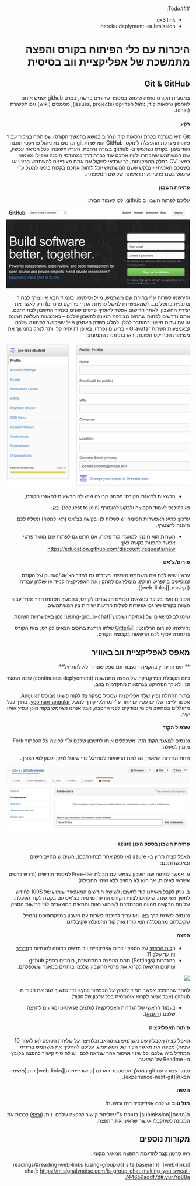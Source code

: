 <div dir="rtl">
<div>
</div>

###Todo:
- ex3 link
- heroku deplyment
-submission

# היכרות עם כלי הפיתוח בקורס והפצה מתמשכת של אפליקציית ווב בסיסית

##  Git & GitHub

במסגרת הקורס נעשה שימוש במספר שרותים ברשת, בפרט github ישמש אותנו לאחסון גרסאות קוד, ניהול הפרויקט (issues, projects), מסמכים (wiki) וגם תקשורת (chat).


#### רקע

Git היא מערכת בקרת גרסאות קוד (נרחיב בנושא בהמשך הקורס) שפותחה במקור עבור פיתוח מערכת ההפעלה לינוקס.
GitHub הוא שרות git וכן מערכת ניהול פרויקטי תוכנה ועוד בענן. בקורס נשתמש ב- github  בצורה נרחבת.
הערה חשובה: ככל הנראה עכשיו, שם המשתמש שתבחרו ילווה אתכם עוד כברת דרך כמהנדסי תוכנה ואפילו משמש כמעין CV בחלק מהמקומות, כך שכדאי לשקול אם אתם מעוניינים להשתמש בכינוי או בשמכם האמיתי - נבקש ששם המשתמש יוכל לזהות אתכם בקלות בינינו למשל ע״י שימוש בשם פרטי ואות ראשונה של שם המשפחה.

#### פתיחת חשבון

עליכם לפתוח חשבון ב github:
לכו לעמוד הבית:

![github homepage](./github.png)

והירשמו לשרות ע"י בחירת שם משתמש, מייל וסיסמא.
בעמוד הבא אין צורך לבחור בתכנית בתשלום... (שמאפשרות למשל פתיחת אתרי פרויקט פרטיים) ורק לאשר את יצירת החשבון. לאחר הרישום אפשר להוסיף פרטים שונים בעמוד החשבון לבחירתכם. 
אתם נדרשים לפחות שתהיה מצורפת תמונה לחשבון שלכם – באמצעות העלאת תמונה או עם שרות חיצוני כמוסבר להלן:
למלא בשדה האחרון מייל שמקושר לתמונה שלכם (באמצעות השרות Gravatar - ברישום נפרד). באופן זה יהיה קל יותר לנהל בהמשך את משימות הפרויקט השונות, ראו בתחתית התמונה: 

![Gravatar](./gravatar.png)


- הרשאות למאגרי הקורס: פתחנו קבוצה שיש לה הרשאות למאגרי הקורס, 

<del>נא להיכנס לעמוד הקבוצה ולבקש להצטרף (request to join): [כאן][team]</del> 

עדכון: כרגע האפשרות חסומה יש לשלוח לנו בקשה בצ׳אט (ראו למטה) ונשלח לכם הזמנה להצטרף.

- השרות הוא חינמי למאגרי קוד פתוח. אם תרצו גם לפתוח שם מאגר פרטי אפשר להפנות בקשה כאן: https://education.github.com/discount_requests/new

####  פורום/צ'אט
עכשיו שיש לכם שם משתמש הירשמו בעזרתו גם לחדר הצ'אט/puruo של הקורס (מופיעים בתפריט הויקי). מומלץ גם להתקין את האפליקציה לנייד או שולחן עבודה ([קישורים][web-links]).

הפורום נועד בעיקר לנושאים טכניים הקשורים לקורס, בהמשך תפתחו חדר נפרד עבור הצוות בקורס ויש גם אפשרות לשלוח הודעות ישירות בין המשתמשים.

שימו לב לנושאים של [אתיקה ושימוש][using-group-chat] נכון באפשרויות השונות.

:הירשמו לפורום הרלוונטי: [![Gitter](https://badges.gitter.im/Join%20Chat.svg)](https://gitter.im/jce-il/se-class/2017a)
שלחו הודעת ברוכים הבאים לקורס, צוות הקורס בתמורה יוסיף לכם הרשאות בקבוצת הקורס.


## מאפס לאפליקציית ווב באוויר

** הערה: עדיין בהקמה - נעבוד עם ספק שונה - לא להתחיל** 

כיום מקובלת הפרקטיקה של הפצה מתמשכת (continuous deplyoment) שבה המוצר זמין לאורך הפרויקט בגרסאות מתקדמות בווב.

בתור התחלה נפיץ שלד אפליקציה שמכיל בעיקר צד לקוח פשוט מבוסס Angular, אפשר לייצר שלדים עשירים יותר ע״י מחוללי קודף למשל [yeoman-angular][yeoman-angular]. בדרך כלל מחוללים במחשב מקומי ובודקים לפני ההפצה, אבל אנחנו נשתמש בקוד מוכן ונפיץ אותו ישר.

#### שכפול הקוד
נכנסים ל[מאגר הקוד הזה][angular-project] ומשכפלים אותו לחשבון שלכם ע״י לחיצה על הכפתור Fork מימין למעלה.

תחת הגדרות המאגר, נא לתת הרשאות למתרגל כדי שיוכל לתקן ולכוון לפי הצורך.

![add colaborator](./github-add-collaborator.png)

#### פתיחת חשבון בספק הענן azure
האפליקציה תרוץ ב- azure  (או ספק אחר לבחירתכם), השימוש מחייב רישום ובאפשרותכם: 

א. אפשר לפתוח שם חשבון עצמאי עם חבילת Free-tier למספר חודשים (נדרש כרטיס אשראי לאימות, אך הוא לא מחויב ללא שינוי החבילה).

ב. ניתן לקבל מאיתנו קוד לחשבון לשישה חודשים המאפשר שימוש של 100$ לחודש למשך חצי שנה. שולחים לצוות הקורס הודעה פרטית בצ׳אט עם בקשה לקוד הפעלה. שליחת הבקשה מהווה הסכמתכם לשימוש נאות ומתאים במשאבים לפי דרישות הספק.

נכנסים לשרות דרך [כאן][azure-subscribe], ואז צריך להיכנס לשרות עם חשבון במייקרוסופט (המייל שקיבלתם מהמכללה הוא כזה) ואת קוד ההפעלה שקיבלתם.

#### הפצה

- ב[לוח הראשי][azure-dashboard] של הספק יוצרים אפליקציית ווב חדשה בדומה להנחיות ב[מדריך זה][azure-deploy-github] עד שלב 11.
- בהגדרות (Settings) תחת ההפצה המתמשכת, בוחרים בספק github ונותנים הרשאה לקרוא את פרטי החשבון שלכם ובוחרים במאגר ששכפלתם.ֿ

<img src="./azure-ci.png" height="300"/>

לאחר שההפצה אפשר תמיד ללחוץ על הכפתור sync כדי למשוך שוב את הקוד מ- github (אבל אמור לקרוא אוטמטית בכל עדכון של הקוד).

- בעמוד הראשי של הגדרות האפליקציה לוחצים browse ומגיעים להרצה שלכם ([דוגמא][my-deployment]).

#### פיתוח האפליקציה
האפליקציה מקבלת שם משתמש בגיטהאב ובלחיצה על שליחת הטופס (או לאחר 10 שניות) מציגה את מאגרי הקוד של המשתמש. עליכם להחליף את משתמש ברירית המחדל בזה שלכם וכל שינוי ושיפור אחר שנראה לכם.
יש להוסיף קישור להפצה בקובץ ה- Readme של המאגר.

נלמד עבודה עם git במהלך הסמסטר ראו גם [קישורי יחידה][web-links] זו וב[משימה הבאה][experience-next-git].


#### הגשה

**מזל טוב** יש לכם אפליקציה חיה ובועטת!

ה[הגשה][submission] בטופס ע״י שליחת קישור להפצה שלכם. ניתן  ([ורצוי][azure-calc]) לכבות את המכונה כשתקבלו אישור שראינו את ההפצה.
 

## מקורות נוספים

ראו [סרטון קצר][hanselman-video] להדגמת ההפצה ממאגר מקומי.


<!-- links -->
[team]: https://github.com/orgs/jce-il/teams/students2017a
[web-links]: {{ site.baseurl }}/readings/#reading-web-links
[using-group-chat]: https://m.signalvnoise.com/is-group-chat-making-you-sweat-744659addf7d#.yur7rp88a

[yeoman-angular]: https://github.com/yeoman/generator-angular
[angular-project]: https://github.com/jce-il/github-viewer
[azure-subscribe]: http://www.microsoftazurepass.com/
[azure-dashboard]: https://portal.azure.com/
[azure-deploy-github]: https://azure.microsoft.com/en-us/documentation/articles/web-sites-nodejs-develop-deploy-mac/
[my-deployment]: http://hello-todo.azurewebsites.net/#/
[azure-calc]: https://azure.microsoft.com/en-us/pricing/calculator/#app-service-1

[hanselman-video]: https://azure.microsoft.com/en-us/documentation/videos/create-a-nodejs-site-deploy-from-github/
